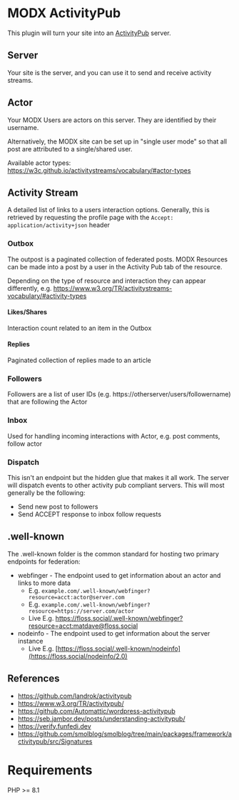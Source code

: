 # MODX ActivityPub

This plugin will turn your site into an [ActivityPub](https://activitypub.rocks/) server.

## Server

Your site is the server, and you can use it to send and receive activity streams.

## Actor

Your MODX Users are actors on this server. They are identified by their username.

Alternatively, the MODX site can be set up in "single user mode" so that all post are attributed to a single/shared user.

Available actor types: https://w3c.github.io/activitystreams/vocabulary/#actor-types

## Activity Stream

A detailed list of links to a users interaction options. Generally, this is retrieved by requesting the profile page with the `Accept: application/activity+json` header

### Outbox
The outpost is a paginated collection of federated posts. MODX Resources can be made into a post by a user in the Activity Pub tab of the resource.

Depending on the type of resource and interaction they can appear differently, e.g. https://www.w3.org/TR/activitystreams-vocabulary/#activity-types

#### Likes/Shares
Interaction count related to an item in the Outbox

#### Replies
Paginated collection of replies made to an article

### Followers
Followers are a list of user IDs (e.g. https://otherserver/users/followername) that are following the Actor

### Inbox
Used for handling incoming interactions with Actor, e.g. post comments, follow actor

### Dispatch
This isn't an endpoint but the hidden glue that makes it all work. The server will dispatch events to other activity pub compliant servers. This will most generally be the following:
- Send new post to followers
- Send ACCEPT response to inbox follow requests

## .well-known

The .well-known folder is the common standard for hosting two primary endpoints for federation: 
 - webfinger - The endpoint used to get information about an actor and links to more data
    - E.g. `example.com/.well-known/webfinger?resource=acct:actor@server.com`
    - E.g. `example.com/.well-known/webfinger?resource=https://server.com/actor`
    - Live E.g. https://floss.social/.well-known/webfinger?resource=acct:matdave@floss.social
 - nodeinfo - The endpoint used to get information about the server instance
    - Live E.g. [https://floss.social/.well-known/nodeinfo](https://floss.social/nodeinfo/2.0)

## References

- https://github.com/landrok/activitypub
- https://www.w3.org/TR/activitypub/
- https://github.com/Automattic/wordpress-activitypub
- https://seb.jambor.dev/posts/understanding-activitypub/
- https://verify.funfedi.dev
- https://github.com/smolblog/smolblog/tree/main/packages/framework/activitypub/src/Signatures

# Requirements

PHP >= 8.1